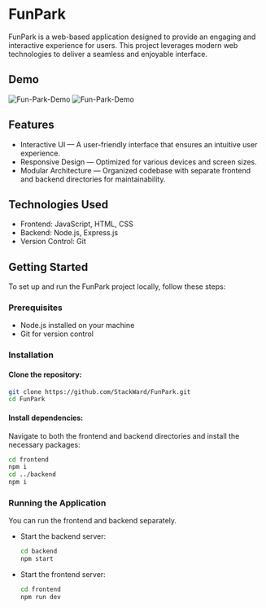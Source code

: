 # FunPark

FunPark is a web-based application designed to provide an engaging and interactive experience for users. This project leverages modern web technologies to deliver a seamless and enjoyable interface.

## Demo
![Fun-Park-Demo](https://github.com/StackWard/FunPark/blob/main/Frontend/public/images/Client-Side-Demo.jpg?raw=true)
![Fun-Park-Demo](https://github.com/StackWard/FunPark/blob/main/Frontend/public/images/Admin-Panel-Demo.jpg?raw=true)


## Features

- Interactive UI — A user-friendly interface that ensures an intuitive user experience.
- Responsive Design — Optimized for various devices and screen sizes.
- Modular Architecture — Organized codebase with separate frontend and backend directories for maintainability.

## Technologies Used

- Frontend: JavaScript, HTML, CSS
- Backend: Node.js, Express.js
- Version Control: Git

## Getting Started

To set up and run the FunPark project locally, follow these steps:

### Prerequisites

- Node.js installed on your machine
- Git for version control

### Installation

#### Clone the repository:
```bash
git clone https://github.com/StackWard/FunPark.git
cd FunPark
```
#### Install dependencies:
Navigate to both the frontend and backend directories and install the necessary packages:
```bash
cd frontend
npm i
cd ../backend
npm i
```

### Running the Application
You can run the frontend and backend separately.
- Start the backend server:
  ```bash
  cd backend
  npm start
  ```
- Start the frontend server:
  ```bash
  cd frontend
  npm run dev
  ```

